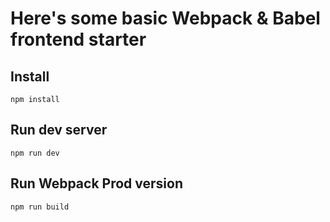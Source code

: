 # Here's some basic Webpack & Babel frontend starter

## Install

```
npm install
```

## Run dev server

```
npm run dev
```

## Run Webpack Prod version

```
npm run build
```
